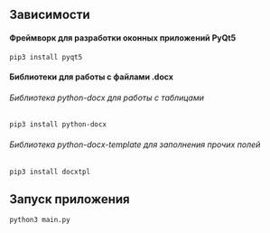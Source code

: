 ## Зависимости
#### Фреймворк для разработки оконных приложений PyQt5
`pip3 install pyqt5`

#### Библиотеки для работы с файлами .docx

###### Библиотека python-docx для работы с таблицами
`pip3 install python-docx`

###### Библиотека python-docx-template для заполнения прочих полей
`pip3 install docxtpl`


## Запуск приложения
`python3 main.py`
